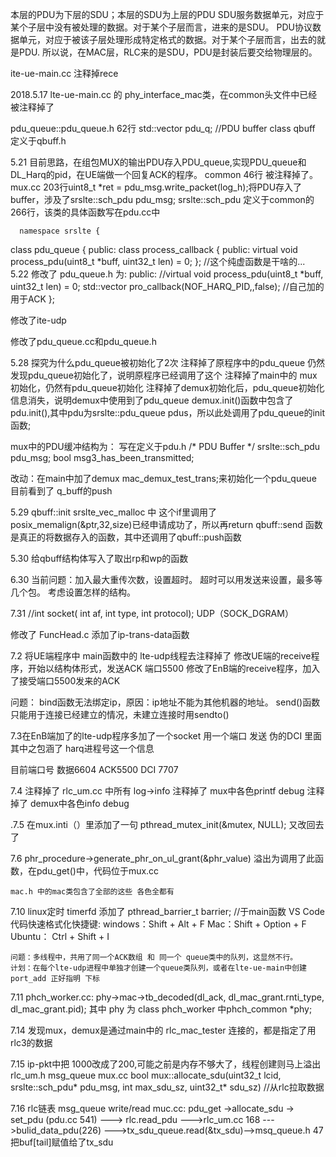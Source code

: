 本层的PDU为下层的SDU；本层的SDU为上层的PDU
SDU服务数据单元，对应于某个子层中没有被处理的数据。对于某个子层而言，进来的是SDU。
PDU协议数据单元，对应于被该子层处理形成特定格式的数据。对于某个子层而言，出去的就是PDU.
 所以说，在MAC层，RLC来的是SDU，PDU是封装后要交给物理层的。


ite-ue-main.cc 注释掉rece

2018.5.17  lte-ue-main.cc 的 phy_interface_mac类，在common头文件中已经被注释掉了

pdu_queue::pdu_queue.h 62行 std::vector<qbuff> pdu_q;    //PDU buffer
class qbuff 定义于qbuff.h

5.21  目前思路，在组包MUX的输出PDU存入PDU_queue,实现PDU_queue和DL_Harq的pid，在UE端做一个回复ACK的程序。
      common 46行 被注释掉了。
      mux.cc  203行uint8_t *ret = pdu_msg.write_packet(log_h);将PDU存入了buffer，涉及了srslte::sch_pdu pdu_msg;
      srslte::sch_pdu 定义于common的266行，该类的具体函数写在pdu.cc中

      namespace srslte {

class pdu_queue
{
public:
  class process_callback
  {
    public: 
      virtual void process_pdu(uint8_t *buff, uint32_t len) = 0;
  };  //这个纯虚函数是干啥的...
  5.22 修改了 pdu_queue.h 为:
  public: 
      //virtual void process_pdu(uint8_t *buff, uint32_t len) = 0;
      std::vector<bool> pro_callback(NOF_HARQ_PID,,false);     //自己加的用于ACK
  };

  修改了ite-udp

  修改了pdu_queue.cc和pdu_queue.h

  5.28
 探究为什么pdu_queue被初始化了2次
 注释掉了原程序中的pdu_queue 仍然发现pdu_queue初始化了，说明原程序已经调用了这个
 注释掉了main中的 mux初始化，仍然有pdu_queue初始化
   注释掉了demux初始化后，pdu_queue初始化信息消失，说明demux中使用到了pdu_queue
   demux.init()函数中包含了pdu.init(),其中pdu为srslte::pdu_queue pdus，所以此处调用了pdu_queue的init函数;

mux中的PDU缓冲结构为：    写在定义于pdu.h
     /* PDU Buffer */
  srslte::sch_pdu    pdu_msg; 
  bool msg3_has_been_transmitted;
  
   改动：在main中加了demux mac_demux_test_trans;来初始化一个pdu_queue
        目前看到了 q_buff的push



5.29 
qbuff::init   srslte_vec_malloc 中 这个if里调用了posix_memalign(&ptr,32,size)已经申请成功了，所以再return
qbuff::send 函数是真正的将数据存入的函数，其中还调用了qbuff::push函数

5.30
给qbuff结构体写入了取出rp和wp的函数

6.30
当前问题：加入最大重传次数，设置超时。  超时可以用发送来设置，最多等几个包。
        考虑设置怎样的结构。

7.31
//int socket( int af, int type, int protocol); UDP（SOCK_DGRAM） 

修改了 FuncHead.c   添加了ip-trans-data函数

7.2
将UE端程序中 main函数中的 lte-udp线程去注释掉了
修改UE端的receive程序，开始以结构体形式，发送ACK   端口5500
修改了EnB端的receive程序，加入了接受端口5500发来的ACK

问题： bind函数无法绑定ip，原因：ip地址不能为其他机器的地址。
send()函数只能用于连接已经建立的情况，未建立连接时用sendto()

7.3在EnB端加了的lte-udp程序多加了一个socket 用一个端口 发送 伪的DCI 里面 其中之包涵了 harq进程号这一个信息

目前端口号   数据6604   ACK5500 DCI 7707


7.4 注释掉了 rlc_um.cc 中所有 log->info
    注释掉了 mux中各色printf debug
    注释掉了 demux中各色info debug

.7.5 
    在mux.inti（）里添加了一句 pthread_mutex_init(&mutex, NULL); 又改回去了

7.6 
    phr_procedure->generate_phr_on_ul_grant(&phr_value)  溢出为调用了此函数，在pdu_get()中，代码位于mux.cc

    mac.h 中的mac类包含了全部的这些 各色全都有

7.10
    linux定时 timerfd
    添加了 pthread_barrier_t barrier; //于main函数
    VS Code 代码快速格式化快捷键:     windows：Shift + Alt + F    Mac：Shift + Option + F   Ubuntu： Ctrl + Shift + I   

    问题：多线程中，共用了同一个ACK数组 和 同一个 queue类中的队列，这显然不行。
    计划：在每个lte-udp进程中单独才创建一个queue类队列，或者在lte-ue-main中创建   port_add 正好指明 下标

7.11
    phch_worker.cc: phy->mac->tb_decoded(dl_ack, dl_mac_grant.rnti_type, dl_mac_grant.pid);
    其中 phy 为 class phch_worker 中phch_common    *phy;

7.14 发现mux，demux是通过main中的 rlc_mac_tester 连接的，都是指定了用rlc3的数据

7.15
    ip-pkt中把 1000改成了200,可能之前是内存不够大了，线程创建则马上溢出
    rlc_um.h msg_queue
    mux.cc bool mux::allocate_sdu(uint32_t lcid, srslte::sch_pdu* pdu_msg, int max_sdu_sz, uint32_t* sdu_sz)  //从rlc拉取数据

7.16 rlc链表  msg_queue write/read
    muc.cc: pdu_get ->allocate_sdu -> set_pdu (pdu.cc 541) ---> rlc.read_pdu
    --->rlc_um.cc 168 --->bulid_data_pdu(226) --->tx_sdu_queue.read(&tx_sdu)-->msq_queue.h 47 把buf[tail]赋值给了tx_sdu